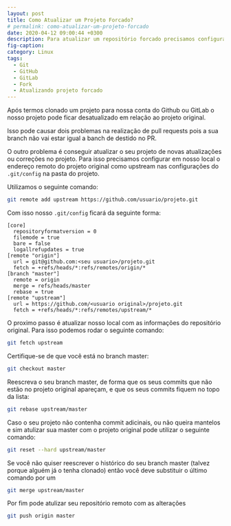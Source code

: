 ```yaml
---
layout: post
title: Como Atualizar um Projeto Forcado?
# permalink: como-atualizar-um-projeto-forcado
date: 2020-04-12 09:00:44 +0300
description: Para atualizar um repositório forcado precisamos configurar o upstream com a url do projeto original.
fig-caption:
category: Linux
tags:
  - Git
  - GitHub
  - GitLab
  - Fork
  - Atualizando projeto forcado
---
```


Após termos clonado um projeto para nossa conta do Github ou GitLab o nosso projeto pode ficar desatualizado em relação ao projeto original.

Isso pode causar dois problemas na realização de pull requests pois a sua branch não vai estar igual a banch de destido no PR.

O outro problema é conseguir atualizar o seu projeto de novas atualizações ou correções no projeto.
Para isso precisamos configurar em nosso local o endereço remoto do projeto original como upstream nas configurações do `.git/config` na pasta do projeto.

Utilizamos o seguinte comando:

```bash
git remote add upstream https://github.com/usuario/projeto.git
```

Com isso nosso `.git/config` ficará da seguinte forma:

```vim
[core]
  repositoryformatversion = 0
  filemode = true
  bare = false
  logallrefupdates = true
[remote "origin"]
  url = git@github.com:<seu usuario>/projeto.git
  fetch = +refs/heads/*:refs/remotes/origin/*
[branch "master"]
  remote = origin
  merge = refs/heads/master
  rebase = true
[remote "upstream"]
  url = https://github.com/<usuario original>/projeto.git
  fetch = +refs/heads/*:refs/remotes/upstream/*
```

O proximo passo é atualizar nosso local com as informações do repositório original. Para isso podemos rodar o seguinte comando:

```bash
git fetch upstream
```

Certifique-se de que você está no branch master:

```bash
git checkout master
```

Reescreva o seu branch master, de forma que os seus commits que não estão no projeto original apareçam, e que os seus commits fiquem no topo da lista:

```bash
git rebase upstream/master
```

Caso o seu projeto não contenha commit adicinais, ou não queira mantelos e sim atulizar sua master com o projeto original pode utilizar o seguinte comando:

```bash
git reset --hard upstream/master
```

Se você não quiser reescrever o histórico do seu branch master (talvez porque alguém já o tenha clonado) então você deve substituir o último comando por um

```bash
git merge upstream/master
```

Por fim pode atulizar seu repositório remoto com as alterações

```bash
git push origin master
```
